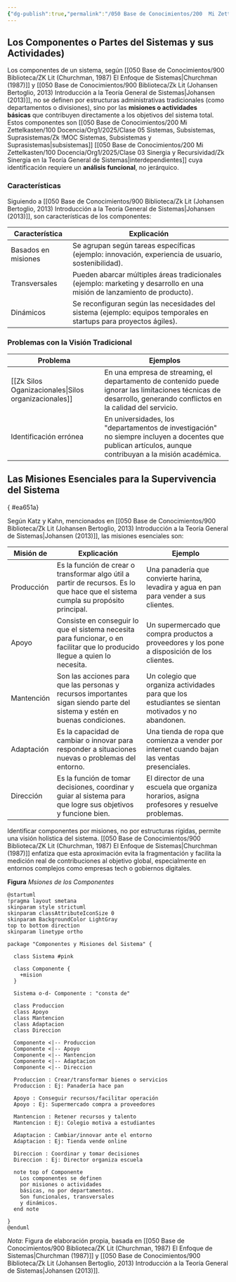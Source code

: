 ```yaml
---
{"dg-publish":true,"permalink":"/050 Base de Conocimientos/200  Mi Zettelkasten/100 Docencia/Org1/2025/Clase 10 Definición de un Sistema/Zk Definición de un Sistema (Churchman, Los Componentes o Partes del Sistemas y sus Actividades)/","tags":["digitalGarden","churchman"]}
---
```


## Los Componentes o Partes del Sistemas y sus Actividades)

Los componentes de un sistema, según [[050 Base de Conocimientos/900 Biblioteca/ZK Lit (Churchman, 1987) El Enfoque de Sistemas\|Churchman (1987)]] y [[050 Base de Conocimientos/900 Biblioteca/Zk Lit (Johansen Bertoglio, 2013) Introducción a la Teoría General de Sistemas\|Johansen (2013)]], no se definen por estructuras administrativas tradicionales (como departamentos o divisiones), sino por las **misiones o actividades básicas** que contribuyen directamente a los objetivos del sistema total. Estos componentes son [[050 Base de Conocimientos/200  Mi Zettelkasten/100 Docencia/Org1/2025/Clase 05 Sistemas, Subsistemas, Suprasistemas/Zk !MOC Sistemas, Subsistemas y Suprasistemas\|subsistemas]] [[050 Base de Conocimientos/200  Mi Zettelkasten/100 Docencia/Org1/2025/Clase 03 Sinergia y Recursividad/Zk Sinergia en la Teoría General de Sistemas\|interdependientes]] cuya identificación requiere un **análisis funcional**, no jerárquico.

### Características
Siguiendo a [[050 Base de Conocimientos/900 Biblioteca/Zk Lit (Johansen Bertoglio, 2013) Introducción a la Teoría General de Sistemas\|Johansen (2013)]], son características de los componentes:

| Característica      | Explicación                                                                                                              |
| ------------------- | ------------------------------------------------------------------------------------------------------------------------ |
| Basados en misiones | Se agrupan según tareas específicas (ejemplo: innovación, experiencia de usuario, sostenibilidad).                       |
| Transversales       | Pueden abarcar múltiples áreas tradicionales (ejemplo: marketing y desarrollo en una misión de lanzamiento de producto). |
| Dinámicos           | Se reconfiguran según las necesidades del sistema (ejemplo: equipos temporales en startups para proyectos ágiles).       |

### Problemas con la Visión Tradicional

| Problema                                             | Ejemplos                                                                                                                                                          |
| ---------------------------------------------------- | ----------------------------------------------------------------------------------------------------------------------------------------------------------------- |
| [[Zk Silos Oganizacionales\|Silos organizacionales]] | En una empresa de streaming, el departamento de contenido puede ignorar las limitaciones técnicas de desarrollo, generando conflictos en la calidad del servicio. |
| Identificación errónea                               | En universidades, los "departamentos de investigación" no siempre incluyen a docentes que publican artículos, aunque contribuyan a la misión académica.           |

## Las Misiones Esenciales para la Supervivencia del Sistema 
{ #ea651a}


Según Katz y Kahn, mencionados en [[050 Base de Conocimientos/900 Biblioteca/Zk Lit (Johansen Bertoglio, 2013) Introducción a la Teoría General de Sistemas\|Johansen (2013)]], las misiones esenciales son:

| Misión de  | Explicación                                                                                                                       | Ejemplo                                                                                           |
| ---------- | --------------------------------------------------------------------------------------------------------------------------------- | ------------------------------------------------------------------------------------------------- |
| Producción | Es la función de crear o transformar algo útil a partir de recursos. Es lo que hace que el sistema cumpla su propósito principal. | Una panadería que convierte harina, levadira y agua en pan para vender a sus clientes.            |
| Apoyo      | Consiste en conseguir lo que el sistema necesita para funcionar, o en facilitar que lo producido llegue a quien lo necesita.      | Un supermercado que compra productos a proveedores y los pone a disposición de los clientes.      |
| Mantención | Son las acciones para que las personas y recursos importantes sigan siendo parte del sistema y estén en buenas condiciones.       | Un colegio que organiza actividades para que los estudiantes se sientan motivados y no abandonen. |
| Adaptación | Es la capacidad de cambiar o innovar para responder a situaciones nuevas o problemas del entorno.                                 | Una tienda de ropa que comienza a vender por internet cuando bajan las ventas presenciales.       |
| Dirección  | Es la función de tomar decisiones, coordinar y guiar al sistema para que logre sus objetivos y funcione bien.                     | El director de una escuela que organiza horarios, asigna profesores y resuelve problemas.         |

Identificar componentes por misiones, no por estructuras rígidas, permite una visión holística del sistema.  [[050 Base de Conocimientos/900 Biblioteca/ZK Lit (Churchman, 1987) El Enfoque de Sistemas\|Churchman (1987)]] enfatiza que esta aproximación evita la fragmentación y facilita la medición real de contribuciones al objetivo global, especialmente en entornos complejos como empresas tech o gobiernos digitales.

**Figura**
_Msiones de los Componentes_
```plantuml
@startuml
!pragma layout smetana
skinparam style strictuml
skinparam classAttributeIconSize 0
skinparam BackgroundColor LightGray
top to bottom direction
skinparam linetype ortho

package "Componentes y Misiones del Sistema" {

  class Sistema #pink

  class Componente {
    +mision
  }

  Sistema o-d- Componente : "consta de"

  class Produccion
  class Apoyo
  class Mantencion
  class Adaptacion
  class Direccion

  Componente <|-- Produccion
  Componente <|-- Apoyo
  Componente <|-- Mantencion
  Componente <|-- Adaptacion
  Componente <|-- Direccion

  Produccion : Crear/transformar bienes o servicios
  Produccion : Ej: Panadería hace pan

  Apoyo : Conseguir recursos/facilitar operación
  Apoyo : Ej: Supermercado compra a proveedores

  Mantencion : Retener recursos y talento
  Mantencion : Ej: Colegio motiva a estudiantes

  Adaptacion : Cambiar/innovar ante el entorno
  Adaptacion : Ej: Tienda vende online

  Direccion : Coordinar y tomar decisiones
  Direccion : Ej: Director organiza escuela

  note top of Componente
    Los componentes se definen
    por misiones o actividades
    básicas, no por departamentos.
    Son funcionales, transversales
    y dinámicos.
  end note

}
@enduml
```
_Nota_: Figura de elaboración propia, basada en [[050 Base de Conocimientos/900 Biblioteca/ZK Lit (Churchman, 1987) El Enfoque de Sistemas\|Churchman (1987)]] y [[050 Base de Conocimientos/900 Biblioteca/Zk Lit (Johansen Bertoglio, 2013) Introducción a la Teoría General de Sistemas\|Johansen (2013)]].

